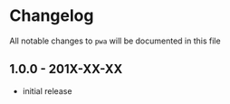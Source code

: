 # Changelog

All notable changes to `pwa` will be documented in this file

## 1.0.0 - 201X-XX-XX

- initial release
